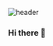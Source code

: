 ![header](https://capsule-render.vercel.app/api?type=waving&color=0:BC0000,100:000000&text=%20EuiseonLEE&fontAlign=22&fontAlignY=30&height=150&fontColor=555555&fontSize=70)
### Hi there 👋

<!--
**EuiSeonLEE/EuiSeonLEE** is a ✨ _special_ ✨ repository because its `README.md` (this file) appears on your GitHub profile.

Here are some ideas to get you started:

- 🔭 I’m currently working on ...
- 🌱 I’m currently learning ...
- 👯 I’m looking to collaborate on ...
- 🤔 I’m looking for help with ...
- 💬 Ask me about ...
- 📫 How to reach me: ...
- 😄 Pronouns: ...
- ⚡ Fun fact: ...
-->
